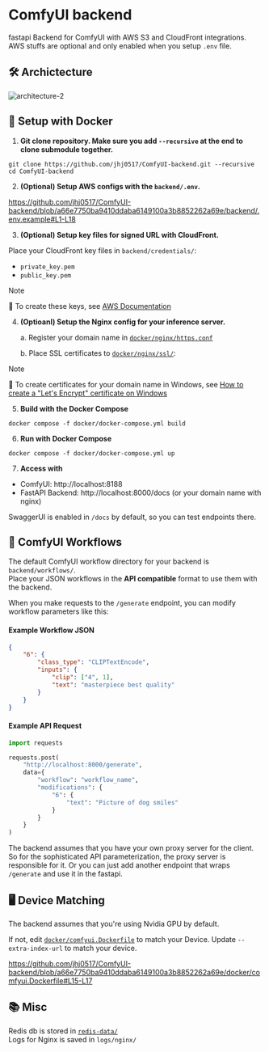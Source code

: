 # ComfyUI backend
fastapi Backend for ComfyUI with AWS S3 and CloudFront integrations. AWS stuffs are optional and only enabled when you setup `.env` file.

## 🛠️ Archictecture
![architecture-2](https://github.com/user-attachments/assets/44456c86-00c1-4e32-b8da-f0d8abb9607e)


## 🐳 Setup with Docker

1. **Git clone repository. Make sure you add `--recursive` at the end to clone submodule together.**
```
git clone https://github.com/jhj0517/ComfyUI-backend.git --recursive
cd ComfyUI-backend
```

2. **(Optional) Setup AWS configs with the `backend/.env`.**

https://github.com/jhj0517/ComfyUI-backend/blob/a66e7750ba9410ddaba6149100a3b8852262a69e/backend/.env.example#L1-L18

3. **(Optional) Setup key files for signed URL with CloudFront.**

  Place your CloudFront key files in `backend/credentials/`:
   - `private_key.pem` 
   - `public_key.pem` 

>[!NOTE]
📝 To create these keys, see [AWS Documentation](https://docs.aws.amazon.com/AmazonCloudFront/latest/DeveloperGuide/private-content-trusted-signers.html#private-content-creating-cloudfront-key-pairs)

4. **(Optioanl) Setup the Nginx config for your inference server.** 
    
    a. Register your domain name in [`docker/nginx/https.conf`](https://github.com/jhj0517/ComfyUI-backend/blob/master/docker/nginx/https.conf)

    b. Place SSL certificates to [`docker/nginx/ssl/`](https://github.com/jhj0517/ComfyUI-backend/tree/master/docker/nginx/ssl):

>[!NOTE]
📝 To create certificates for your domain name in Windows, see [How to create a "Let's Encrypt" certificate on Windows](https://trueconf.com/blog/knowledge-base/how-to-create-a-lets-encrypt-certificate-on-windows)


5. **Build with the Docker Compose**
```
docker compose -f docker/docker-compose.yml build
```

6. **Run with Docker Compose**
```
docker compose -f docker/docker-compose.yml up
```

7. **Access with**
- ComfyUI: http://localhost:8188 
- FastAPI Backend: http://localhost:8000/docs (or your domain name with nginx)

SwaggerUI is enabled in `/docs` by default, so you can test endpoints there.

## 🧮 ComfyUI Workflows

The default ComfyUI workflow directory for your backend is `backend/workflows/`. 
<br>Place your JSON workflows in the **API compatible** format to use them with the backend.

When you make requests to the `/generate` endpoint, you can modify workflow parameters like this:
#### Example Workflow JSON
```json
{
    "6": {
        "class_type": "CLIPTextEncode",
        "inputs": {
            "clip": ["4", 1],
            "text": "masterpiece best quality"
        }
    }
}
```

#### Example API Request
```python
import requests

requests.post(
    "http://localhost:8000/generate",
    data={
        "workflow": "workflow_name",
        "modifications": {
            "6": {
                "text": "Picture of dog smiles"
            }
        }   
    }
)
```

The backend assumes that you have your own proxy server for the client. <br>
So for the sophisticated API parameterization, the proxy server is responsible for it. Or you can just add another endpoint that wraps `/generate` and use it in the fastapi. 

## 🖥️ Device Matching
The backend assumes that you're using Nvidia GPU by default.

If not, edit [`docker/comfyui.Dockerfile`](https://github.com/jhj0517/ComfyUI-backend/blob/master/docker/comfyui.Dockerfile) to match your Device. Update `--extra-index-url` to match your device.

https://github.com/jhj0517/ComfyUI-backend/blob/a66e7750ba9410ddaba6149100a3b8852262a69e/docker/comfyui.Dockerfile#L15-L17

## 📚 Misc

Redis db is stored in [`redis-data/`](https://github.com/jhj0517/ComfyUI-backend/tree/master/redis-data)<br>
Logs for Nginx is saved in `logs/nginx/`
